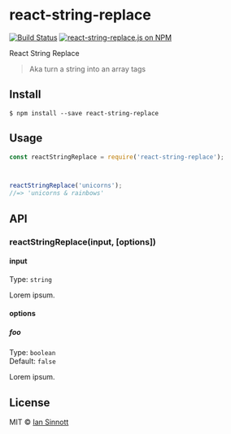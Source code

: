 # react-string-replace

[![Build Status](https://img.shields.io/circleci/project/iansinnott/react-string-replace.svg)](https://circleci.com/gh/iansinnott/react-string-replace)
[![react-string-replace.js on NPM](https://img.shields.io/npm/v/react-string-replace.svg)](https://www.npmjs.com/package/react-string-replace)

React String Replace

> Aka turn a string into an array <span> tags

## Install

```
$ npm install --save react-string-replace
```


## Usage

```js
const reactStringReplace = require('react-string-replace');



reactStringReplace('unicorns');
//=> 'unicorns & rainbows'
```


## API

### reactStringReplace(input, [options])

#### input

Type: `string`

Lorem ipsum.

#### options

##### foo

Type: `boolean`  
Default: `false`

Lorem ipsum.


## License

MIT © [Ian Sinnott](https://github.com/iansinnott)

